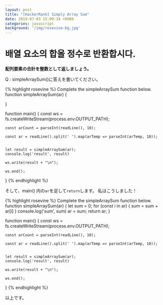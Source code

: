```yaml
---
layout: post
title: "[HackerRank] Simply Array Sum"
date: 2019-07-03 15:09:34 +0900
categories: javascript
background: '/img/rosevine-bg.jpg'
---
```


# 배열 요소의 합을 정수로 반환합시다. 

**配列要素の合計を整数として返しましょう。**

Q : simpleArraySum()に答えを書いてください。

{% highlight rosevine %}
Complete the simpleArraySum function below.
function simpleArraySum(ar) {
    
}

function main() {
    const ws = fs.createWriteStream(process.env.OUTPUT_PATH);

    const arCount = parseInt(readLine(), 10);

    const ar = readLine().split(' ').map(arTemp => parseInt(arTemp, 10));
    

    let result = simpleArraySum(ar);
    console.log('result', result)

    ws.write(result + "\n");

    ws.end();
}
{% endhighlight %}


そして、main() 内の`ar`を足して`return`します。
私はこうしました！

{% highlight rosevine %}
Complete the simpleArraySum function below.
function simpleArraySum(ar) {
    let sum = 0;
    for (const i in ar) {
        sum = sum + ar[i]
    }
    console.log('sum', sum)
    ar = sum;
    return ar;
}

function main() {
    const ws = fs.createWriteStream(process.env.OUTPUT_PATH);

    const arCount = parseInt(readLine(), 10);

    const ar = readLine().split(' ').map(arTemp => parseInt(arTemp, 10));
    

    let result = simpleArraySum(ar);
    console.log('result', result)

    ws.write(result + "\n");

    ws.end();
}
{% endhighlight %}

以上です。
